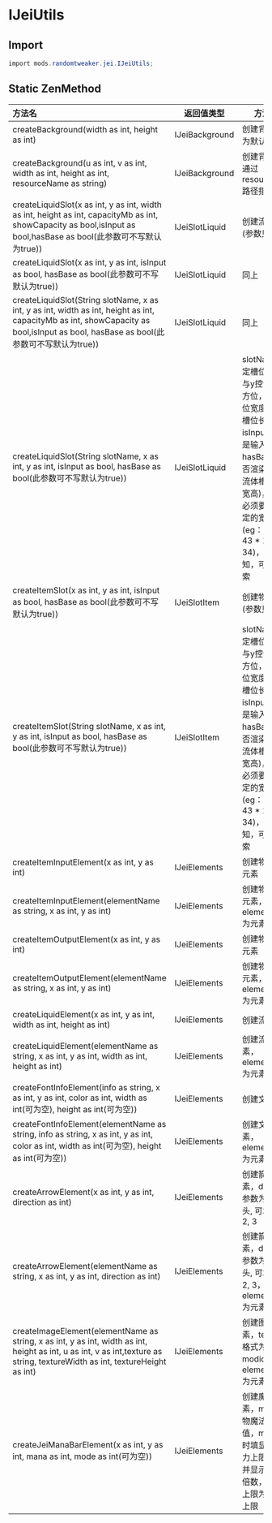 # IJeiUtils

## Import

```csharp
import mods.randomtweaker.jei.IJeiUtils;
```

## Static ZenMethod

| 方法名| 返回值类型| 方法作用 |
| :------ | ------ | ------ |
| createBackground(width as int, height as int)| IJeiBackground | 创建背景(贴图为默认) |
| createBackground(u as int, v as int, width as int, height as int, resourceName as string)| IJeiBackground | 创建背景(贴图通过resourceName路径指定) |
| createLiquidSlot(x as int, y as int, width as int, height as int, capacityMb as int, showCapacity as bool,isInput as bool,hasBase as bool(此参数可不写默认为true))| IJeiSlotLiquid | 创建流体槽位(参数见下讲解) |
| createLiquidSlot(x as int, y as int, isInput as bool, hasBase as bool(此参数可不写默认为true))| IJeiSlotLiquid | 同上 |
| createLiquidSlot(String slotName, x as int, y as int, width as int, height as int, capacityMb as int, showCapacity as bool,isInput as bool, hasBase as bool(此参数可不写默认为true))| IJeiSlotLiquid | 同上 |
| createLiquidSlot(String slotName, x as int, y as int, isInput as bool, hasBase as bool(此参数可不写默认为true))| IJeiSlotLiquid | slotName为指定槽位的id，x与y控制槽位的方位，width槽位宽度，height槽位长度，isInput 为是否是输入流体, hasBase 为是否渲染默认的流体槽 (需对比宽高)，流体槽必须要根据固定的宽高创建 (eg：16 * 16, 43 * 16, 16 * 34)，其余不知，可自行探索|
| createItemSlot(x as int, y as int, isInput as bool, hasBase as bool(此参数可不写默认为true))| IJeiSlotItem | 创建物品槽位(参数见下讲解) |
| createItemSlot(String slotName, x as int, y as int, isInput as bool, hasBase as bool(此参数可不写默认为true))| IJeiSlotItem | slotName为指定槽位的id，x与y控制槽位的方位，width槽位宽度，height槽位长度，isInput 为是否是输入流体, hasBase 为是否渲染默认的流体槽 (需对比宽高)，流体槽必须要根据固定的宽高创建 (eg：16 * 16, 43 * 16, 16 * 34)，其余不知，可自行探索 |
| createItemInputElement(x as int, y as int)| IJeiElements | 创建物品输入元素 |
| createItemInputElement(elementName as string, x as int, y as int)| IJeiElements | 创建物品输入元素，elementName为元素的id |
| createItemOutputElement(x as int, y as int)| IJeiElements | 创建物品输出元素 |
| createItemOutputElement(elementName as string, x as int, y as int)| IJeiElements | 创建物品输出元素，elementName为元素的id |
| createLiquidElement(x as int, y as int, width as int, height as int)| IJeiElements | 创建流体元素 |
| createLiquidElement(elementName as string, x as int, y as int, width as int, height as int)| IJeiElements | 创建流体元素，elementName为元素的id |
| createFontInfoElement(info as string, x as int, y as int, color as int, width as int(可为空), height as int(可为空))| IJeiElements | 创建文字元素 |
| createFontInfoElement(elementName as string, info as string, x as int, y as int, color as int, width as int(可为空), height as int(可为空))| IJeiElements | 创建文字元素，elementName为元素的id |
| createArrowElement(x as int, y as int, direction as int)| IJeiElements | 创建箭头元素，direction 参数为四个箭头, 可填 0, 1, 2, 3 |
| createArrowElement(elementName as string, x as int, y as int, direction as int)| IJeiElements | 创建箭头元素，direction 参数为四个箭头, 可填 0, 1, 2, 3，elementName为元素的id |
| createImageElement(elementName as string, x as int, y as int, width as int, height as int, u as int, v as int,texture as string,  textureWidth as int, textureHeight as int)| IJeiElements | 创建图片元素，texture 的格式为 modid:path，elementName为元素的id |
| createJeiManaBarElement(x as int, y as int, mana as int, mode as int(可为空))| IJeiElements | 创建魔力条元素，mana 为植物魔法魔力值，mode为1时填显示的魔力上限会缩小并显示缩小的倍数，不为1时上限为魔力池上限 |